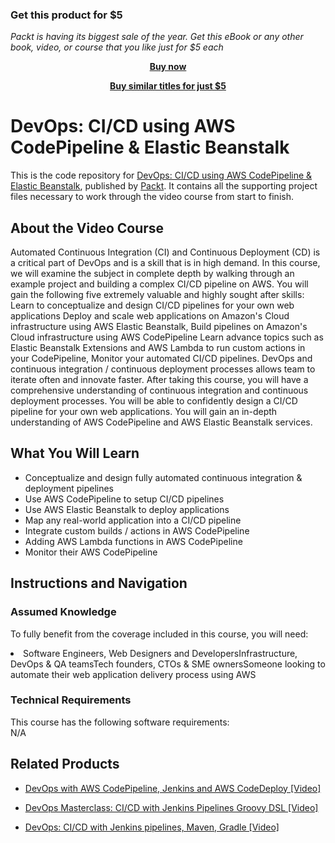 
### Get this product for $5

<i>Packt is having its biggest sale of the year. Get this eBook or any other book, video, or course that you like just for $5 each</i>


<b><p align='center'>[Buy now](https://packt.link/9781788395564)</p></b>


<b><p align='center'>[Buy similar titles for just $5](https://subscription.packtpub.com/search)</p></b>


# DevOps: CI/CD using AWS CodePipeline & Elastic Beanstalk	
This is the code repository for [DevOps: CI/CD using AWS CodePipeline & Elastic Beanstalk](https://www.packtpub.com/web-development/devops-cicd-using-aws-codepipeline-elastic-beanstalk-video), published by [Packt](https://www.packtpub.com/?utm_source=github). It contains all the supporting project files necessary to work through the video course from start to finish.
## About the Video Course
Automated Continuous Integration (CI) and Continuous Deployment (CD) is a critical part of DevOps and is a skill that is in high demand. 
In this course, we will examine the subject in complete depth by walking through an example project and building a complex CI/CD pipeline on AWS. You will gain the following five extremely valuable and highly sought after skills:
Learn to conceptualize and design CI/CD pipelines for your own web applications
Deploy and scale web applications on Amazon's Cloud infrastructure using AWS Elastic Beanstalk, Build pipelines on Amazon's Cloud infrastructure using AWS CodePipeline
Learn advance topics such as Elastic Beanstalk Extensions and AWS Lambda to run custom actions in your CodePipeline, Monitor your automated CI/CD pipelines. DevOps and continuous integration / continuous deployment processes allows team to iterate often and innovate faster. After taking this course, you will have a comprehensive understanding of continuous integration and continuous deployment processes. You will be able to confidently design a CI/CD pipeline for your own web applications. You will gain an in-depth understanding of AWS CodePipeline and AWS Elastic Beanstalk services.

<H2>What You Will Learn</H2>
<DIV class=book-info-will-learn-text>
<UL>
<LI>Conceptualize and design fully automated continuous integration & deployment pipelines</LI>
<LI>Use AWS CodePipeline to setup CI/CD pipelines</LI>
<LI>Use AWS Elastic Beanstalk to deploy applications</LI>
<LI>Map any real-world application into a CI/CD pipeline</LI>
<LI>Integrate custom builds / actions in AWS CodePipeline</LI>
<LI>Adding AWS Lambda functions in AWS CodePipeline</LI>
<LI>Monitor their AWS CodePipeline</LI>
</UL></DIV>

## Instructions and Navigation
### Assumed Knowledge
To fully benefit from the coverage included in this course, you will need:<br/>
<DIV class=book-info-will-learn-text>
<LI>Software Engineers, Web Designers and DevelopersInfrastructure, DevOps & QA teamsTech founders, CTOs & SME ownersSomeone looking to automate their web application delivery process using AWS</LI> 
<DIV>

### Technical Requirements
This course has the following software requirements:<br/>
N/A

## Related Products
* [DevOps with AWS CodePipeline, Jenkins and AWS CodeDeploy [Video]](https://www.packtpub.com/web-development/devops-aws-codepipeline-jenkins-and-aws-codedeploy-video)

* [DevOps Masterclass: CI/CD with Jenkins Pipelines Groovy DSL [Video]](https://www.packtpub.com/virtualization-and-cloud/devops-masterclass-cicd-jenkins-pipelines-groovy-dsl-video)

* [DevOps: CI/CD with Jenkins pipelines, Maven, Gradle [Video]](https://www.packtpub.com/networking-and-servers/devops-cicd-jenkins-pipelines-maven-gradle-video)
